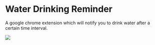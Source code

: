 # Water Drinking Reminder
 A google chrome extension which will notify you to drink water after a certain time interval.
 
![](icons/eg.png)
